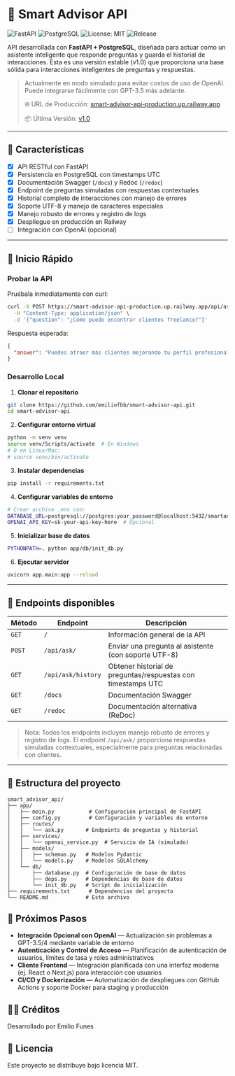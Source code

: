 # 🤖 Smart Advisor API

![FastAPI](https://img.shields.io/badge/FastAPI-0.100+-blue?style=flat&logo=fastapi)
![PostgreSQL](https://img.shields.io/badge/PostgreSQL-12+-blue?style=flat&logo=postgresql)
![License: MIT](https://img.shields.io/badge/License-MIT-yellow.svg)
![Release](https://img.shields.io/badge/Release-v1.0-green)

API desarrollada con **FastAPI + PostgreSQL**, diseñada para actuar como un asistente inteligente que responde preguntas y guarda el historial de interacciones. Esta es una versión estable (v1.0) que proporciona una base sólida para interacciones inteligentes de preguntas y respuestas.

> Actualmente en modo simulado para evitar costos de uso de OpenAI. Puede integrarse fácilmente con GPT-3.5 más adelante.
> 
> 🌐 URL de Producción: [smart-advisor-api-production.up.railway.app](https://smart-advisor-api-production.up.railway.app)
> 
> 📦 Última Versión: [v1.0](https://github.com/EmiFunes91/smart-advisor-api/releases/tag/v1.0)

---

## 🚀 Características

- [x] API RESTful con FastAPI
- [x] Persistencia en PostgreSQL con timestamps UTC
- [x] Documentación Swagger (`/docs`) y Redoc (`/redoc`)
- [x] Endpoint de preguntas simuladas con respuestas contextuales
- [x] Historial completo de interacciones con manejo de errores
- [x] Soporte UTF-8 y manejo de caracteres especiales
- [x] Manejo robusto de errores y registro de logs
- [x] Despliegue en producción en Railway
- [ ] Integración con OpenAI (opcional)

---

## 🧪 Inicio Rápido

### Probar la API

Pruébala inmediatamente con curl:

```bash
curl -X POST https://smart-advisor-api-production.up.railway.app/api/ask/ \
  -H "Content-Type: application/json" \
  -d '{"question": "¿Cómo puedo encontrar clientes freelance?"}'
```

Respuesta esperada:
```json
{
  "answer": "Puedes atraer más clientes mejorando tu perfil profesional, mostrando proyectos reales y participando activamente en comunidades técnicas."
}
```

### Desarrollo Local

1. **Clonar el repositorio**
```bash
git clone https://github.com/emiliofbb/smart-advisor-api.git
cd smart-advisor-api
```

2. **Configurar entorno virtual**
```bash
python -m venv venv
source venv/Scripts/activate  # En Windows
# O en Linux/Mac:
# source venv/bin/activate
```

3. **Instalar dependencias**
```bash
pip install -r requirements.txt
```

4. **Configurar variables de entorno**
```bash
# Crear archivo .env con:
DATABASE_URL=postgresql://postgres:your_password@localhost:5432/smartadvisor
OPENAI_API_KEY=sk-your-api-key-here  # Opcional
```

5. **Inicializar base de datos**
```bash
PYTHONPATH=. python app/db/init_db.py
```

6. **Ejecutar servidor**
```bash
uvicorn app.main:app --reload
```

---

## 🧪 Endpoints disponibles

| Método | Endpoint              | Descripción                             |
|--------|-----------------------|-----------------------------------------|
| `GET`  | `/`                   | Información general de la API           |
| `POST` | `/api/ask/`           | Enviar una pregunta al asistente (con soporte UTF-8) |
| `GET`  | `/api/ask/history`    | Obtener historial de preguntas/respuestas con timestamps UTC |
| `GET`  | `/docs`               | Documentación Swagger                   |
| `GET`  | `/redoc`              | Documentación alternativa (ReDoc)       |

> Nota: Todos los endpoints incluyen manejo robusto de errores y registro de logs. El endpoint `/api/ask/` proporciona respuestas simuladas contextuales, especialmente para preguntas relacionadas con clientes.

---

## 📁 Estructura del proyecto

```
smart_advisor_api/
├── app/
│   ├── main.py           # Configuración principal de FastAPI
│   ├── config.py         # Configuración y variables de entorno
│   ├── routes/
│   │   └── ask.py       # Endpoints de preguntas y historial
│   ├── services/
│   │   └── openai_service.py  # Servicio de IA (simulado)
│   ├── models/
│   │   ├── schemas.py   # Modelos Pydantic
│   │   └── models.py    # Modelos SQLAlchemy
│   └── db/
│       ├── database.py  # Configuración de base de datos
│       ├── deps.py      # Dependencias de base de datos
│       └── init_db.py   # Script de inicialización
├── requirements.txt      # Dependencias del proyecto
└── README.md            # Este archivo
```

## 🔮 Próximos Pasos

- **Integración Opcional con OpenAI** — Actualización sin problemas a GPT-3.5/4 mediante variable de entorno
- **Autenticación y Control de Acceso** — Planificación de autenticación de usuarios, límites de tasa y roles administrativos
- **Cliente Frontend** — Integración planificada con una interfaz moderna (ej. React o Next.js) para interacción con usuarios
- **CI/CD y Dockerización** — Automatización de despliegues con GitHub Actions y soporte Docker para staging y producción

## 👨‍💻 Créditos
Desarrollado por Emilio Funes

## 📄 Licencia
Este proyecto se distribuye bajo licencia MIT.